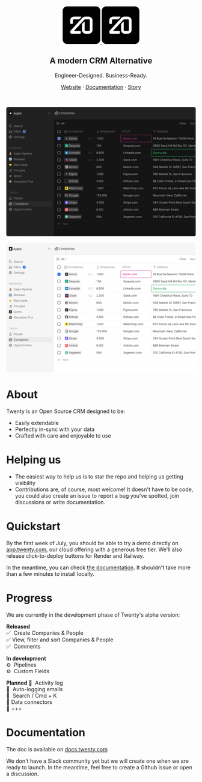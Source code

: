 
</br>
<p align="center">
  <a href="https://www.twenty.com#gh-dark-mode-only">
    <img src="./docs/static/img/logo-square-dark.svg" width="100px" alt="Twenty logo" />
  </a>
  <a href="https://www.twenty.com#gh-light-mode-only">
    <img src="./docs/static/img/logo-square-dark.svg" width="100px" alt="Twenty logo" />
  </a>
</p>

<h2 align="center" >A modern CRM Alternative</h3>
<p align="center">Engineer-Designed. Business-Ready.


</p>
<p align="center"><a href="https://twenty.com">Website</a> · <a href="https://docs.twenty.com">Documentation</a> · <a href="https://twenty.com/story">Story</a></p>
<br />

<p align="center">
  <a href="https://www.twenty.com#gh-dark-mode-only">
    <img src="./docs/static/img/preview-dark.png" alt="Companies view" />
  </a>
</p>
<p align="center">
  <a href="https://www.twenty.com#gh-light-mode-only">
    <img src="./docs/static/img/preview-light.png" alt="Companies view" />
  </a>
</p>

# About
Twenty is an Open Source CRM designed to be:
- Easily extendable
- Perfectly in-sync with your data
- Crafted with care and enjoyable to use

# Helping us
- The easiest way to help us is to star the repo and helping us getting visibility
- Contributions are, of course, most welcome! It doesn't have to be code, you could also create an issue to report a bug you've spotted, join discussions or write documentation.

# Quickstart
By the first week of July, you should be able to try a demo directly on [app.twenty.com](https://app.twenty.com), our cloud offering with a generous free tier. We'll also release click-to-deploy buttons for Render and Railway.

In the meantime, you can check [the documentation](/start/local-setup). It shouldn't take more than a few minutes to install locally.

# Progress
We are currently in the development phase of Twenty's alpha version:

**Released**  
✅  Create Companies & People  
✅  View, filter and sort Companies & People  
✅  Comments  

**In development**  
⚙️  Pipelines  
⚙️  Custom Fields  

**Planned** 
📅  Activity log  
📅  Auto-logging emails  
📅  Search / Cmd + K  
📅  Data connectors  
📅  +++

# Documentation
The doc is available on [docs.twenty.com](https://docs.twenty.com)

We don't have a Slack community yet but we will create one when we are ready to launch.
In the meantime, feel free to create a Github issue or open a discussion.